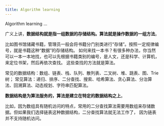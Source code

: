 ```yaml
---
title: Algorithm learning
---
```


Algorithm learning ...

广义上讲，**数据结构就是指一组数据的存储结构。算法就是操作数据的一组方法**。

比如图书馆储藏书籍，管理员一般会将书籍分门别类进行“存储”。按照一定规律编号，就是书籍这种“数据”的存储结构。
如何来找一本书？有很多种办法，你当然可以一本一本地找，也可以先根据书籍类别的编号，是人文，还是科学、计算机，来定位书架，然后再依次查找。
这些查找的方法就是算法。

常见的数据结构：数组、链表、栈、队列、散列表、二叉树、堆、跳表、图、Trie 树；
常见算法：递归、排序、二分查找、搜索、哈希算法、贪心算法、分治算法、回溯算法、动态规划、字符串匹配算法。

**数据结构是为算法服务的，算法是建立在特定的数据结构之上**。

比如，因为数组具有随机访问的特点，常用的二分查找算法需要用数组来存储数据。但如果我们选择链表这种数据结构，二分查找算法就无法工作了，
因为链表并不支持随机访问。
